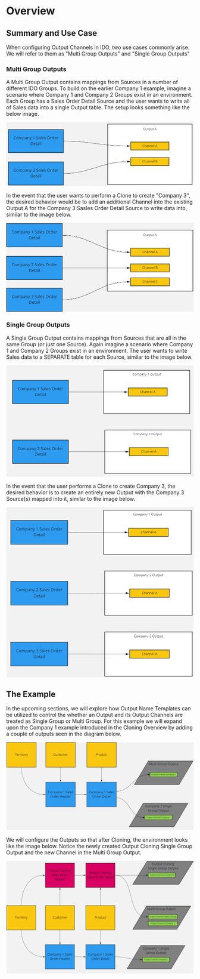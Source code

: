 # Overview

## Summary and Use Case

When configuring Output Channels in IDO, two use cases commonly arise. We will refer to them as  "Multi Group Outputs" and "Single Group Outputs"

### Multi Group Outputs

A Multi Group Output contains mappings from Sources in a number of different IDO Groups. To build on the earlier Company 1 example, imagine a scenario where Company 1 and Company 2 Groups exist in an environment. Each Group has a Sales Order Detail Source and the user wants to write all of Sales data into a single Output table. The setup looks something like the below image.

![Both Sources are mapped into the same Output](<../../../.gitbook/assets/image (402) (1).png>)

In the event that the user wants to perform a Clone to create "Company 3", the desired behavior would be to add an additional Channel into the existing Output A for the Company 3 Sasles Order Detail Source to write data into, similar to the image below.

![The Company 3 Source has been mapped into the same Output](<../../../.gitbook/assets/image (419) (1).png>)

### Single Group Outputs

A Single Group Output contains mappings from Sources that are all in the same Group (or just one Source). Again imagine a scenario where Company 1 and Company 2 Groups exist in an environment. The user wants to write Sales data to a SEPARATE table for each Source, similar to the image below.

![The Sources each write to separate Outputs](<../../../.gitbook/assets/image (411).png>)

In the event that the user performs a Clone to create Company 3, the desired behavior is to create an entirely new Output with the Company 3 Source(s) mapped into it, similar to the image below.

![The newly created Company 3 Source has its own Output](<../../../.gitbook/assets/image (379) (1).png>)

## The Example

In the upcoming sections, we will explore how Output Name Templates can be utilized to control the whether an Output and its Output Channels are treated as Single Group or Multi Group. For this example we will expand upon the Company 1 example introduced in the Cloning Overview by adding a couple of outputs seen in the diagram below.

![Our starting example with 2 Outputs](<../../../.gitbook/assets/image (397) (1).png>)

We will configure the Outputs so that after Cloning, the environment looks like the image below. Notice the newly created Output Cloning Single Group Output and the new Channel in the Multi Group Output.

![Desired Clone Output](<../../../.gitbook/assets/image (405) (1).png>)



